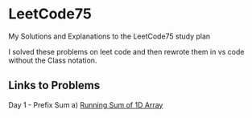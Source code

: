 # LeetCode75
My Solutions and Explanations to the LeetCode75 study plan

I solved these problems on leet code and then rewrote them in vs code without the Class notation.

## Links to Problems

Day 1 - Prefix Sum 
a) [Running Sum of 1D Array](https://leetcode.com/problems/running-sum-of-1d-array/description/?envType=study-plan&id=level-1)
